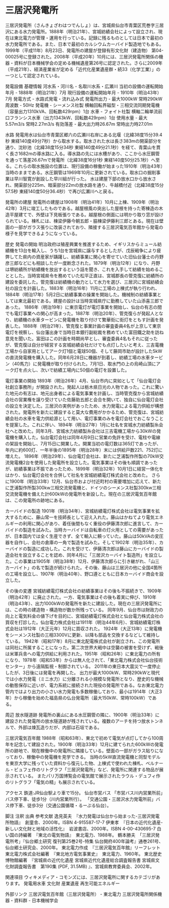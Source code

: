 # 三居沢発電所

三居沢発電所（さんきょざわはつでんしょ）は、宮城県仙台市青葉区荒巻字三居沢にある水力発電所。1888年（明治21年）、宮城紡績会社によって設立され、現在は東北電力が管理・運用を行っている。記録に残るものとしては日本で最初の水力発電所である。また、日本で最初のカルシウムカーバイド製造地でもある。
1999年（平成11年）8月23日、発電所の建屋が登録有形文化財（建造物） 第04-00025号に登録された。2008年（平成20年）10月には、三居沢発電所関係の機器・資料が日本機械学会の定める機械遺産第26号に認定された。さらに2009年（平成21年）、経済産業省が定める「近代化産業遺産群・続33（化学工業）」の一つとして認定されている。

発電設備
基礎情報
河水系・河川名 - 名取川水系・広瀬川
当初の設備の運転開始年月 - 1888年（明治21年）7月
現行設備の運転開始年月 - 1910年（明治43年）7月
発電方式 - 水路式発電・流れ込み式
発電所出力 - 最大1000kW 常時290kW
周波数 - 50Hz
発電機 - シーメンス社製 横軸回転界磁型・三相交流同期発電機（容量出力1310kVA、回転数429rpm）1台
水車 - フォイト社製 横軸二輪単流前口フランシス水車（出力1343kW、回転数429rpm）1台
使用水量 - 最大5.57m3/s 常時2.27m3/s
有効落差 - 最大出力時26.67m 常時出力時27.01m

水路
発電用水は仙台市青葉区郷六の広瀬川右岸にある北堰（北緯38度15分39.4秒 東経140度49分7秒）から取水する。取水された水は長さ383mの開渠部分を通り、沈砂池（北緯38度15分34秒 東経140度49分21.1秒）を経て、青葉山を貫く長さ1682mの導水路に入る。導水路の先には水槽があり、ここから水圧鋼管を通って落差26.67mで発電所（北緯38度16分1秒 東経140度50分25.1秒）へ至る。これらの取水施設の位置は、現行設備の稼働が始まった1910年（明治43年）当時のままである。水圧鋼管は1969年10月に更新されている。取水口の掘削事業は早川智寛が創設した早川組が行った。
水は建屋下部の放水口から放水され、開渠部分225m、暗渠部分22mの放水路を通り、牛越橋付近（北緯38度15分57.5秒 東経140度50分36.4秒）で再び広瀬川へと戻る。

発電所の建屋
発電所の建屋は1908年（明治41年）10月に上棟、1909年（明治42年）3月に竣工したものである。越屋根風の突出した屋根を持った寄棟造の木造平屋建てで、外壁は下見板張りである。越屋根の側面には明かり取り窓が設けられている。棟札には、棟梁伊藤今朝五郎・脇棟梁伊藤利三郎とある。現在は壁面の一部がガラス張りに改装されており、隣接する三居沢電気百年館から発電の様子を見学できるようになっている。

歴史
発電の開始
明治政府は殖産興業を推進するため、イギリスからミュール紡績機を13台を輸入し、うち1台を宮城県に譲与するとしたが、戊辰戦争により疲弊してた県内の資産家が躊躇し、紡績事業に関心を寄せていた旧仙台藩士の丹野彦三郎などにも相談したが一度断念された。1879年（明治12年）になり、丹野は堺紡績所が紡績機を放出するという話を聞き、これを入手して紡績を始めることとした。当時宮城県令を務めていた松平正直は、宮城郡長の管克復に紡績所の建設を委託した。管克復は紡績機の動力として水力を選び、三居沢に宮城紡績会社の設立を計画した。1883年（明治16年）11月に工場の上棟式が執り行われ、1884年（明治17年）5月2日に紡績事業の操業を開始した。機械制の紡績事業としては東北最初である。建屋の設計は当時宮城県庁に勤務していた山添喜三郎であった。
1886年（明治19年）に東京電灯が電灯事業を開始し、仙台の有志の間でも電灯事業への関心が高まった。1887年（明治20年）、管克復らが発起人となり、紡績機の水車タービンに発電機を取り付けて繁華街に街灯をともす計画を発表した。1888年（明治21年）、管克復と事業計画の審査委員4名が上京して東京電灯を視察し、仙台藩出身で当時日本銀行副総裁を務めていた富田鐵之助を訪ね意見を聞いた。富田はこの計画を時期尚早とし、審査委員4名もそれに従ったが、管克復は自分が経営する宮城紡績会社だけでも点灯したいと考え、三吉電機工場から自家用としてアーク灯1個と電球50個、そして藤岡市助が設計した5kWの直流発電機を購入した。同年6月28日に機器が到着し、紡績工場の水車タービン（40馬力）に発電機が取り付けられた。7月1日、取水門の上の烏崎山頂にアーク灯を点火し、次いで紡績工場内に50個の電灯を設置した。

電灯事業の開始
1893年（明治26年）4月、仙台市内に突如として「仙台電灯会社創立事務所」が開設された。発起人は栃木県日光の人物であった。これに驚いた地元の有志は、地元出身者による電気事業を計画し、当時管克復から宮城紡績会社の営業権を譲り受けていた佐藤助五郎と会合を開いて、独自に仙台電灯会社の設立を決定した。三居沢の実例があったため、水力発電による電力供給が構想された。発電所を新たに建設すると莫大な費用がかかるため、管克復は、宮城紡績会社の水車を電力供給源として用い、電灯事業のみを電灯会社でおこなうことを提案した。これに伴い、1894年（明治27年）1月に社名を宮城水力紡績製糸会社へと改めた。同年3月、宮城水力紡績製糸会社は三吉電機工場から30kWの発電機を購入した。仙台電灯会社は同年4月9日に営業の免許を受け、電柱や電線の架設を開始し、7月15日に開業した。開業当初の電灯数は365灯であったが、年内に約600灯、一年半後の1895年（明治28年）末には供給戸数221、752灯に増えた。
1896年（明治29年）、仙台電灯会社は、新たに芝浦製作所製の70kW交流発電機2台を使用した発電所を設立した。電気事業はその後も順調であったが、紡績事業は不振であったため、1899年（明治32年）10月1日に経営一体化をはかり、仙台電灯会社を合併して社名を宮城紡績電灯株式会社と改めた。
さらに1900年（明治33年）12月、仙台市および付近町村の需要増加に応えて、新たに芝浦製作所製300kw三相交流発電機と、ドイツのシーメンス社製300kw三相交流発電機を備えた計600kWの発電所を新設した。現在の三居沢電気百年館は、この発電所の跡地にある。

カーバイドの製造
1901年（明治34年）、宮城紡績電灯株式会社は電気事業を拡大するために、藤山常一を技師長として迎え入れた。藤山はかねてより電気エネルギーの利用に関心があり、着任後間もなく重役の伊藤清次郎に進言して、カーバイドの製造を試みた。当時カーバイドは自転車の灯火用としての需要があったが、日本国内では全く生産できず、全て輸入に頼っていた。藤山は50kVAの変圧器を自作し、会社の倉庫の一角で製造を試みた。そして1902年（明治35年）、カーバイドの製造に成功した。これを受けて、伊藤清次郎は藤山にカーバイドの製造会社を設立することを認め、同年4月に「三居沢カーバイト製造所」を設立した。この事業は1905年（明治38年）12月、伊藤清次郎らに引き継がれ、「山三カーバイト」の名で製造が続けられた。その後、藤山は三居沢の他に全国4箇所の工場を設立し、1907年（明治40年）、野口遵とともに日本カーバイド商会を設立した。

その後の変遷
宮城紡績電灯株式会社の紡績事業はその後も不振続きで、1909年（明治42年）に廃止された。一方、電気事業はその後も着実に伸び、1910年（明治43年）、出力1000kWの発電所を新たに建設した。現在の三居沢発電所には、この時の建造物・構造物が数か所残っている。
同年9月、仙台市は財政力の向上と電気料金の値下げを目的に、宮城紡績電灯株式会社と仙台電力株式会社の買収を打診した。仙台電力株式会社は1911年（明治44年6月）、宮城紡績電灯株式会社は1912年（大正元年）12月に買収された。
1924年（大正13年）に発電機をシーメンス社製の三相3300Vに更新、以降も部品を交換するなどして維持している。
1942年（昭和17年）8月に東北配電株式会社が創立され、この発電所は同社に所属することになった。第二次世界大戦中は空襲の被害を受けず、戦後は米軍兵舎への電力供給に利用された。1951年（昭和26年）に東北電力の所有になり、1978年（昭和53年）からは無人化されて、「東北電力株式会社仙台技術センター」から遠隔監視・制御されている。
2011年の東日本大震災で一度停止したが、3日後には発電を再開した。
出力が最大1000kW、常時290kWと現代では小水力発電（ミニ水力）に分離される小規模な発電所となり、歴史的な機械の動態保存に近いが、電力系統に接続された現役の発電所である。なお東北電力管内ではより出力の小さい水力発電も多数稼働しており、最小は1914年（大正3年）から稼働を始めた福島県の仏台発電所（最大150kW、常時100kW）である。

周辺
放水隧道跡
発電所の裏山にある水圧鋼管の隣に、1900年（明治33年）に建設された発電所の放水隧道跡が残されている。複数のアーチを持つ放水トンネルで、外部は煉瓦造りだが、内部は石垣である。

三居沢電気百年館
1988年（昭和63年）、東北で初めて電気が点灯してから100周年を記念して建設された。1900年（明治33年）12月に建てられた600kWの発電所の跡地で、現在稼働中の発電所に隣接している。壁面の一部がガラス貼りになっており、稼働中の発電機を見学できる。
当時の5kW直流発電機と同型モデルを東京大学に残っていた資料から復元した物、上棟式で使われた棟札、ベルナール・ビュフェ作のリトグラフ「三居沢発電所」など、発電所に関連する物品が展示されている。
またパリ万国博覧会の電気館で展示されたラウル・デュフィ作のリトグラフ「電気の精」も展示されている。

アクセス
鉄道:JR仙台駅より車で15分。
仙台市営バス
「市営バス川内営業所前」バス停下車、徒歩1分（川内営業所行）。
「交通公園・三居沢水力発電所前」バス停下車、徒歩3分（交通公園循環・るーぷる仙台）。

脚注
注釈
出典
参考文献
逸見英夫　『水力発電は仙台から始まった-三居沢発電所物語』　創童舎、2000年。ISBN 4-915587-17-7
伊東孝　『日本の近代化遺産-新しい文化財と地域の活性化』　岩波書店、2000年。ISBN 4-00-430695-7
白い国の詩編著　『東北の電気物語』　東北電力、1988年。
鶴本勝夫　「三居沢発電所考」『仙台郷土研究 復刊第25巻2号-特集 仙台開府400年論考』通巻261号、仙台郷土研究会、2000年。
東北電力作成　『三居沢電気百年館』リーフレット
東北電力株式会社編著　『東北地方電気事業史』　東北電力、1960年。
東北歴史博物館編著　『宮城県の近代化遺産 宮城県近代化遺産総合調査報告書 宮城県文化財調査報告書　第190集 (PDF, 31.5MB) 』、宮城県教育委員会、2002年。

関連項目
ウィキメディア・コモンズには、三居沢発電所に関するカテゴリがあります。
発電用水車
文化財
産業遺産
再生可能エネルギー

外部リンク
三居沢電気百年館（三居沢発電所） - 東北電力
三居沢発電所関係機器・資料群 - 日本機械学会